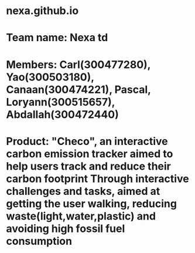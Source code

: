 # nexa.github.io
# Team name: Nexa td
# Members: Carl(300477280), Yao(300503180), Canaan(300474221), Pascal, Loryann(300515657), Abdallah(300472440)
# Product: "Checo", an interactive carbon emission tracker aimed to help users track and reduce their carbon footprint Through interactive challenges and tasks, aimed at getting the user walking, reducing waste(light,water,plastic) and avoiding high fossil fuel consumption
